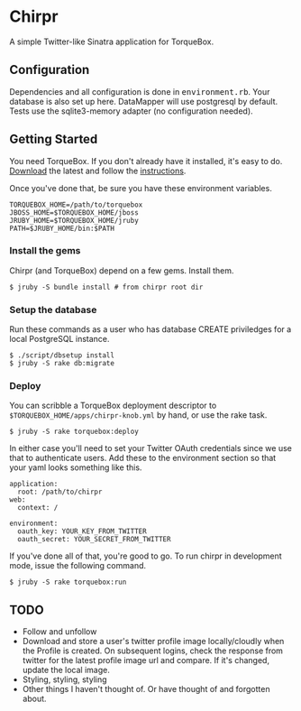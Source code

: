 # Chirpr

A simple Twitter-like Sinatra application for TorqueBox. 


## Configuration

Dependencies and all configuration is done in <tt>environment.rb</tt>. Your
database is also set up here. DataMapper will use postgresql by default. Tests use
the sqlite3-memory adapter (no configuration needed).

## Getting Started

You need TorqueBox. If you don't already have it installed, it's easy to do.
[Download](http://torquebox.org/download/) the latest and follow the
[instructions](http://torquebox.org/documentation/1.0.0.CR2/).

Once you've done that, be sure you have these environment variables.

    TORQUEBOX_HOME=/path/to/torquebox
    JBOSS_HOME=$TORQUEBOX_HOME/jboss
    JRUBY_HOME=$TORQUEBOX_HOME/jruby
    PATH=$JRUBY_HOME/bin:$PATH


### Install the gems

Chirpr (and TorqueBox) depend on a few gems. Install them.

    $ jruby -S bundle install # from chirpr root dir

### Setup the database

Run these commands as a user who has database CREATE priviledges for a local
PostgreSQL instance.  

    $ ./script/dbsetup install
    $ jruby -S rake db:migrate

### Deploy

You can scribble a TorqueBox deployment descriptor to
`$TORQUEBOX_HOME/apps/chirpr-knob.yml` by hand, or use the rake task.

    $ jruby -S rake torquebox:deploy

In either case you'll need to set your Twitter OAuth credentials since we use
that to authenticate users.  Add these to the environment section so that your
yaml looks something like this.

    application: 
      root: /path/to/chirpr
    web: 
      context: /
    
    environment:
      oauth_key: YOUR_KEY_FROM_TWITTER
      oauth_secret: YOUR_SECRET_FROM_TWITTER

If you've done all of that, you're good to go. To run chirpr in development 
mode, issue the following command.
  
    $ jruby -S rake torquebox:run


## TODO

  - Follow and unfollow 
  - Download and store a user's twitter profile image locally/cloudly when the
    Profile is created.  On subsequent logins, check the response from twitter
    for the latest profile image url and compare. If it's changed, update the
    local image.
  - Styling, styling, styling
  - Other things I haven't thought of. Or have thought of and forgotten about.

